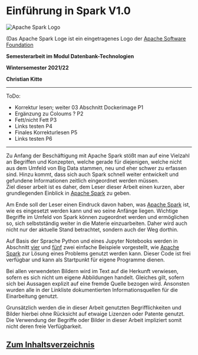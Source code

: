 # Einführung in Spark V1.0

![Apache Spark Logo](https://www.apache.org/logos/res/spark/spark.png "Offizielles Logo von Apache Spark")

(Das Apache Spark Loge ist ein eingetragenes Logo
der [Apache Software Foundation](https://www.apache.org "zur Webseite")

**Semesterarbeit im Modul Datenbank-Technologien**

**Wintersemester 2021/22**

**Christian Kitte**

---

ToDo:
* Korrektur lesen; weiter 03 Abschnitt Dockerimage P1
* Ergänzung zu Coloums ? P2
* Fett/nicht Fett P3 
* Links testen P4
* Finales Korrekturlesen P5
* Links testen P6

---

Zu Anfang der Beschäftigung mit Apache Spark stößt man auf eine Vielzahl an Begriffen und Konzepten, welche gerade 
für diejenigen, welche nicht aus dem Umfeld von Big Data stammen, neu und eher schwer zu erfassen sind. Hinzu kommt, 
dass sich auch Spark schnell weiter entwickelt und gefundene Informationen zeitlich eingeordnet werden müssen.   
Ziel dieser arbeit ist es daher, dem Leser dieser Arbeit einen kurzen, aber grundlegenden Einblick in
[Apache Spark](https://spark.apache.org "zur Webseite")
zu geben. 

Am Ende soll der Leser einen Eindruck davon haben, was
[Apache Spark](https://spark.apache.org "zur Webseite")
ist, wie es eingesetzt werden kann und wo seine Anfänge liegen. Wichtige Begriffe im Umfeld von Spark können zugeordnet 
werden und ermöglichen so, sich selbstständig weiter in die Materie einzuarbeiten. Daher wird auch nicht nur der 
aktuelle Stand betrachtet, sondern auch der Weg dorthin.  

Auf Basis der Sprache Python und eines Jupyter Notebooks werden in Abschnitt
[vier](04_Wordcount_mit_Spark_RDDs_und_Python.md "zum Kapitel")
und
[fünf](05_Wordcount_mit_Spark_DataFrames_und_Python.md "zum Kapitel")
zwei einfache Beispiele vorgestellt, wie
[Apache Spark](https://spark.apache.org "zur Webseite")
zur Lösung eines Problems genutzt werden kann.
Dieser Code ist frei verfügbar und kann als Startpunkt für eigene Programme dienen.

Bei allen verwendeten Bildern wird im Text auf die Herkunft verwiesen, sofern es sich nicht um eigene Abbildungen 
handelt. Gleiches gilt, sofern sich bei Aussagen explizit auf eine fremde Quelle bezogen wird. Ansonsten 
wurden alle in der Linkliste dokumentierten Informationsquellen für die Einarbeitung genutzt. 

Grunsätzlich werden die in dieser Arbeit genutzten Begrifflichkeiten und Bilder hierbei ohne Rücksicht auf 
etwaige Lizenzen oder Patente genutzt. Die Verwendung der Begriffe oder Bilder in dieser Arbeit impliziert somit 
nicht deren freie Verfügbarkeit. 


## [Zum Inhaltsverzeichnis](00_Inhaltsverzeichnis.md "zum Inhaltsverzeichnis")
